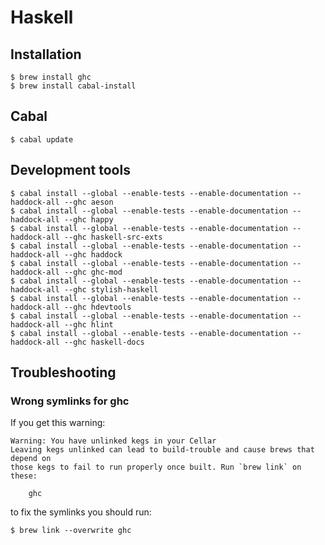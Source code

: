 # Haskell

## Installation

```ShellSession
$ brew install ghc
$ brew install cabal-install
```

## Cabal

```ShellSession
$ cabal update
```

## Development tools

```ShellSession
$ cabal install --global --enable-tests --enable-documentation --haddock-all --ghc aeson
$ cabal install --global --enable-tests --enable-documentation --haddock-all --ghc happy
$ cabal install --global --enable-tests --enable-documentation --haddock-all --ghc haskell-src-exts
$ cabal install --global --enable-tests --enable-documentation --haddock-all --ghc haddock
$ cabal install --global --enable-tests --enable-documentation --haddock-all --ghc ghc-mod
$ cabal install --global --enable-tests --enable-documentation --haddock-all --ghc stylish-haskell
$ cabal install --global --enable-tests --enable-documentation --haddock-all --ghc hdevtools
$ cabal install --global --enable-tests --enable-documentation --haddock-all --ghc hlint
$ cabal install --global --enable-tests --enable-documentation --haddock-all --ghc haskell-docs
```

## Troubleshooting

### Wrong symlinks for ghc

If you get this warning:

```
Warning: You have unlinked kegs in your Cellar
Leaving kegs unlinked can lead to build-trouble and cause brews that depend on
those kegs to fail to run properly once built. Run `brew link` on these:

    ghc
```

to fix the symlinks you should run:

```ShellSession
$ brew link --overwrite ghc
```
